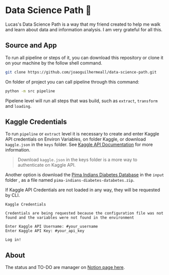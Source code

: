 # Data Science Path 🎲
Lucas's Data Science Path is a way that my friend created to help me walk and learn about data and information analysis. I am very grateful for all this.

## Source and App
To run all pipeline or steps of it, you can download this repository or clone it on your machine by the follow shell command.
```sh
git clone https://github.com/joaoguilhermeall/data-science-path.git 
```

On folder of project you can call pipeline through this command:
```sh
python -m src pipeline
```

Pipelene level will run all steps that was build, such as `extract`, `transform` and `loading`.

## Kaggle Credentials
To run `pipeline` or `extract` level it is necessary to create and enter Kaggle API credentials on Environ Variables, on folder Kaggle, or download `kaggle.json` in the `keys` folder. See [Kaggle API Documentation](https://github.com/Kaggle/kaggle-api#api-credentials) for more information.

> Download `kaggle.json` in the keys folder is a more way to authenticate on Kaggle API.

Another option is download the [Pima Indians Diabetes Database](https://www.kaggle.com/uciml/pima-indians-diabetes-database) in the `input` folder , as a file named `pima-indians-diabetes-databetes.zip`.

If Kaggle API Credentials are not loaded in any way, they will be requested by CLI.
```plaintext
Kaggle Credentials

Credentials are being requested because the configuration file was not found and the variables were not found in the environment

Enter Kaggle API Username: #your_username
Enter Kaggle API Key: #your_api_key

Log in!
```

## About
The status and TO-DO are manager on [Notion page here](https://joaoguilhermeall.notion.site/Lucas-s-Data-Science-Path-6ae0f593984f44cf90c266a43baaeefc).


